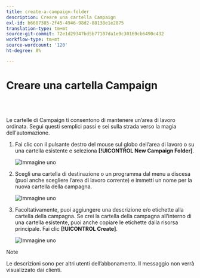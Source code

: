 ```yaml
---
title: create-a-campaign-folder
description: Creare una cartella Campaign
exl-id: b6687385-2f45-4946-98d2-88138e1e2875
translation-type: tm+mt
source-git-commit: 72e1d29347bd5b77107da1e9c30169cb6490c432
workflow-type: tm+mt
source-wordcount: '120'
ht-degree: 0%

---
```


# Creare una cartella Campaign

<br> 

Le cartelle di Campaign ti consentono di mantenere un’area di lavoro ordinata. Segui questi semplici passi e sei sulla strada verso la magia dell&#39;automazione.

1. Fai clic con il pulsante destro del mouse sul globo dell’area di lavoro o su una cartella esistente e seleziona **[!UICONTROL New Campaign Folder]**.

   ![Immagine uno](/help/sky/assets/campaign-folders/create-a-campaign-folder/create-a-campaign-folder-1.png)

1. Scegli una cartella di destinazione o un programma dal menu a discesa (puoi anche scegliere l’area di lavoro corrente) e immetti un nome per la nuova cartella della campagna.

   ![Immagine uno](/help/sky/assets/campaign-folders/create-a-campaign-folder/create-a-campaign-folder-2.png)

1. Facoltativamente, puoi aggiungere una descrizione e/o etichette alla cartella della campagna. Se crei la cartella della campagna all’interno di una cartella esistente, puoi anche copiare le etichette dalla risorsa principale. Fai clic **[!UICONTROL Create]**.

   ![Immagine uno](/help/sky/assets/campaign-folders/create-a-campaign-folder/create-a-campaign-folder-3.png)

>[!NOTE]
>
>Le descrizioni sono per altri utenti dell’abbonamento. Il messaggio non verrà visualizzato dai clienti.
